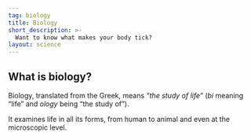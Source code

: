 ```yaml
---
tag: biology
title: Biology
short_description: >-
  Want to know what makes your body tick?
layout: science
---
```

## What is biology?

Biology, translated from the Greek, means _&ldquo;the study of life&rdquo;_ (_bi_ meaning &ldquo;life&rdquo; and _ology_ being &ldquo;the study of&rdquo;).

It examines life in all its forms, from human to animal and even at the microscopic level.

